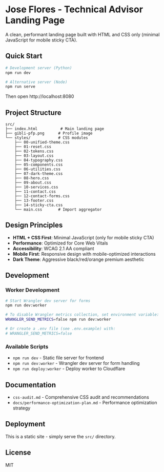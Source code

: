 # Jose Flores - Technical Advisor Landing Page

A clean, performant landing page built with HTML and CSS only (minimal JavaScript for mobile sticky CTA).

## Quick Start

```bash
# Development server (Python)
npm run dev

# Alternative server (Node)
npm run serve
```

Then open http://localhost:8080

## Project Structure

```
src/
├── index.html          # Main landing page
├── gibli-pfp.png      # Profile image
└── styles/            # CSS modules
    ├── 00-unified-theme.css
    ├── 01-reset.css
    ├── 02-tokens.css
    ├── 03-layout.css
    ├── 04-typography.css
    ├── 05-components.css
    ├── 06-utilities.css
    ├── 07-dark-theme.css
    ├── 08-hero.css
    ├── 09-about.css
    ├── 10-services.css
    ├── 11-contact.css
    ├── 12-contact-forms.css
    ├── 13-footer.css
    ├── 14-sticky-cta.css
    └── main.css       # Import aggregator
```

## Design Principles

- **HTML + CSS First**: Minimal JavaScript (only for mobile sticky CTA)
- **Performance**: Optimized for Core Web Vitals
- **Accessibility**: WCAG 2.1 AA compliant
- **Mobile First**: Responsive design with mobile-optimized interactions
- **Dark Theme**: Aggressive black/red/orange premium aesthetic

## Development

### Worker Development
```bash
# Start Wrangler dev server for forms
npm run dev:worker

# To disable Wrangler metrics collection, set environment variable:
WRANGLER_SEND_METRICS=false npm run dev:worker

# Or create a .env file (see .env.example) with:
# WRANGLER_SEND_METRICS=false
```

### Available Scripts
- `npm run dev` - Static file server for frontend
- `npm run dev:worker` - Wrangler dev server for form handling
- `npm run deploy:worker` - Deploy worker to Cloudflare

## Documentation

- `css-audit.md` - Comprehensive CSS audit and recommendations
- `docs/performance-optimization-plan.md` - Performance optimization strategy

## Deployment

This is a static site - simply serve the `src/` directory.

## License

MIT